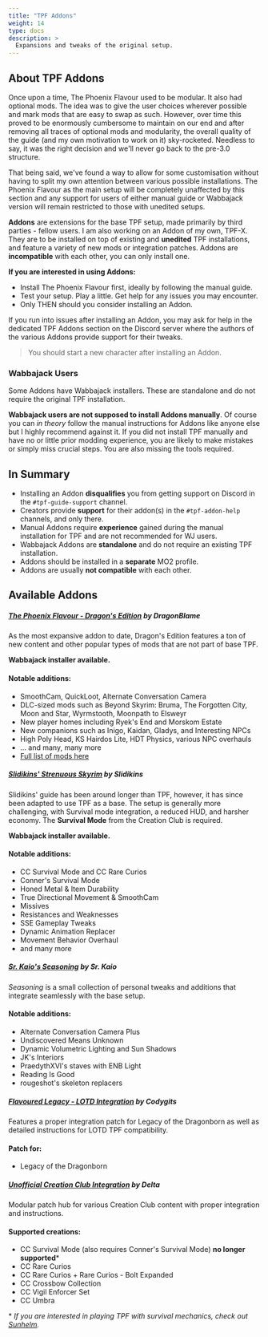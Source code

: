 ```yaml
---
title: "TPF Addons"
weight: 14
type: docs
description: >
  Expansions and tweaks of the original setup.
---
```


## About TPF Addons

Once upon a time, The Phoenix Flavour used to be modular. It also had optional mods. The idea was to give the user choices wherever possible and mark mods that are easy to swap as such. However, over time this proved to be enormously cumbersome to maintain on our end and after removing all traces of optional mods and modularity, the overall quality of the guide (and my own motivation to work on it) sky-rocketed. Needless to say, it was the right decision and we'll never go back to the pre-3.0 structure.

That being said, we've found a way to allow for some customisation without having to split my own attention between various possible installations. The Phoenix Flavour as the main setup will be completely unaffected by this section and any support for users of either manual guide or Wabbajack version will remain restricted to those with unedited setups.

**Addons** are extensions for the base TPF setup, made primarily by third parties - fellow users. I am also working on an Addon of my own, TPF-X. They are to be installed on top of existing and **unedited** TPF installations, and feature a variety of new mods or integration patches. Addons are **incompatible** with each other, you can only install one.

**If you are interested in using Addons:**

- Install The Phoenix Flavour first, ideally by following the manual guide.
- Test your setup. Play a little. Get help for any issues you may encounter.
- Only THEN should you consider installing an Addon.

If you run into issues after installing an Addon, you may ask for help in the dedicated TPF Addons section on the Discord server where the authors of the various Addons provide support for their tweaks.

> You should start a new character after installing an Addon.

### Wabbajack Users

Some Addons have Wabbajack installers. These are standalone and do not require the original TPF installation.

**Wabbajack users are not supposed to install Addons manually**. Of course you can *in theory* follow the manual instructions for Addons like anyone else but I highly recommend against it. If you did not install TPF manually and have no or little prior modding experience, you are likely to make mistakes or simply miss crucial steps. You are also missing the tools required.

## In Summary

- Installing an Addon **disqualifies** you from getting support on Discord in the `#tpf-guide-support` channel.
- Creators provide **support** for their addon(s) in the `#tpf-addon-help` channels, and only there.
- Manual Addons require **experience** gained during the manual installation for TPF and are not recommended for WJ users.
- Wabbajack Addons are **standalone** and do not require an existing TPF installation.
- Addons should be installed in a **separate** MO2 profile.
- Addons are usually **not compatible** with each other.

## Available Addons

##### [The Phoenix Flavour - Dragon's Edition](https://www.nexusmods.com/skyrimspecialedition/mods/51973) by DragonBlame

As the most expansive addon to date, Dragon's Edition features a ton of new content and other popular types of mods that are not part of base TPF.

**Wabbajack installer available.**

#### Notable additions:

- SmoothCam, QuickLoot, Alternate Conversation Camera
- DLC-sized mods such as Beyond Skyrim: Bruma, The Forgotten City, Moon and Star, Wyrmstooth, Moonpath to Elsweyr
- New player homes including Ryek's End and Morskom Estate
- New companions such as Inigo, Kaidan, Gladys, and Interesting NPCs
- High Poly Head, KS Hairdos Lite, HDT Physics, various NPC overhauls
- ... and many, many more
- [Full list of mods here](https://loadorderlibrary.com/lists/the-phoenix-flavour-dragons-edition)

##### [Slidikins' Strenuous Skyrim](https://www.nexusmods.com/skyrimspecialedition/mods/53939) by Slidikins

Slidikins' guide has been around longer than TPF, however, it has since been adapted to use TPF as a base. The setup is generally more challenging, with Survival mode integration, a reduced HUD, and harsher economy. The **Survival Mode** from the Creation Club is required.

**Wabbajack installer available.**

#### Notable additions:

- CC Survival Mode and CC Rare Curios
- Conner's Survival Mode
- Honed Metal & Item Durability
- True Directional Movement & SmoothCam
- Missives
- Resistances and Weaknesses
- SSE Gameplay Tweaks
- Dynamic Animation Replacer
- Movement Behavior Overhaul
- and many more

##### [Sr. Kaio's Seasoning](https://github.com/caiobraz/sr.kaio-seasoning) by Sr. Kaio

*Seasoning* is a small collection of personal tweaks and additions that integrate seamlessly with the base setup.

#### Notable additions:

- Alternate Conversation Camera Plus
- Undiscovered Means Unknown
- Dynamic Volumetric Lighting and Sun Shadows
- JK's Interiors
- PraedythXVI's staves with ENB Light
- Reading Is Good
- rougeshot's skeleton replacers

##### [Flavoured Legacy - LOTD Integration](https://www.nexusmods.com/skyrimspecialedition/mods/45777) by Codygits

Features a proper integration patch for Legacy of the Dragonborn as well as detailed instructions for LOTD TPF compatibility.

#### Patch for:

- Legacy of the Dragonborn

##### [Unofficial Creation Club Integration](https://www.nexusmods.com/skyrimspecialedition/mods/45830) by Delta

Modular patch hub for various Creation Club content with proper integration and instructions.

#### Supported creations:

- CC Survival Mode (also requires Conner's Survival Mode) **no longer supported***
- CC Rare Curios
- CC Rare Curios + Rare Curios - Bolt Expanded
- CC Crossbow Collection
- CC Vigil Enforcer Set
- CC Umbra

\* *If you are interested in playing TPF with survival mechanics, check out [Sunhelm](https://www.nexusmods.com/skyrimspecialedition/mods/39414).*